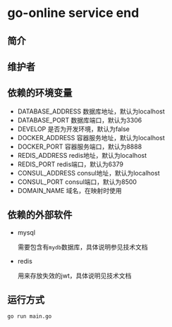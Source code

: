 # go-online service end

## 简介

## 维护者

## 依赖的环境变量

- DATABASE_ADDRESS 数据库地址，默认为localhost
- DATABASE_PORT 数据库端口，默认为3306
- DEVELOP 是否为开发环境，默认为false
- DOCKER_ADDRESS 容器服务地址，默认为localhost
- DOCKER_PORT 容器服务端口，默认为8888
- REDIS_ADDRESS redis地址，默认为localhost
- REDIS_PORT redis端口，默认为6379
- CONSUL_ADDRESS consul地址，默认为localhost
- CONSUL_PORT consul端口，默认为8500
- DOMAIN_NAME 域名，在映射时使用

## 依赖的外部软件

- mysql

  需要包含有`mydb`数据库，具体说明参见技术文档

- redis

  用来存放失效的jwt，具体说明见技术文档

## 运行方式

`go run main.go`